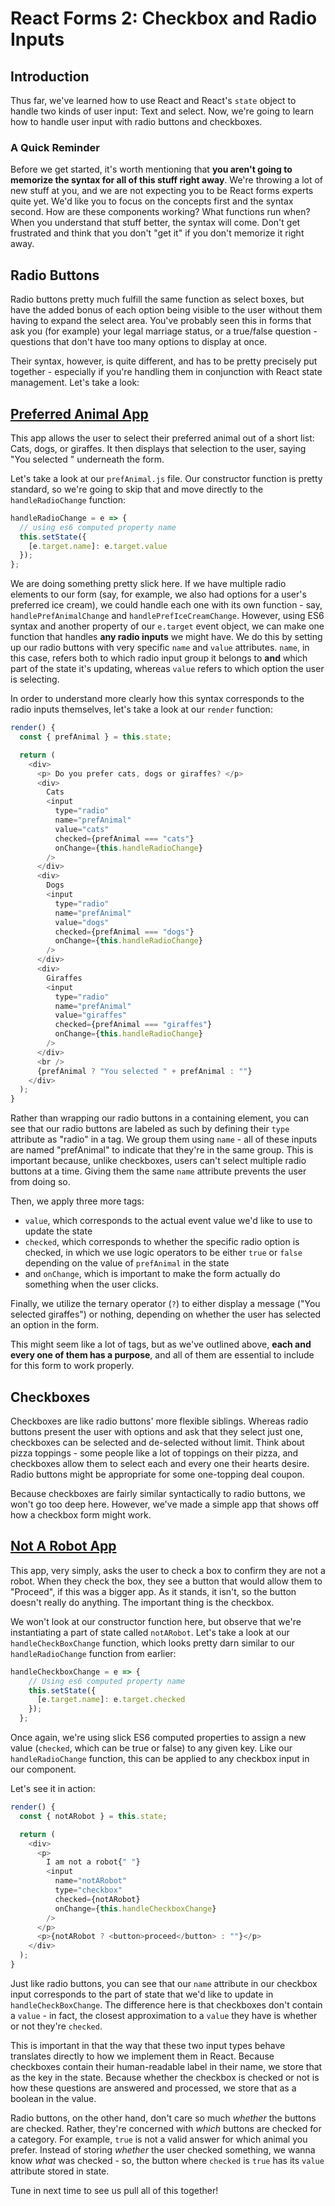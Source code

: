 # React Forms 2: Checkbox and Radio Inputs

## Introduction

Thus far, we've learned how to use React and React's `state` object to handle two kinds of user input: Text and select. Now, we're going to learn how to handle user input with radio buttons and checkboxes.

### A Quick Reminder

Before we get started, it's worth mentioning that **you aren't going to memorize the syntax for all of this stuff right away**. We're throwing a lot of new stuff at you, and we are not expecting you to be React forms experts quite yet. We'd like you to focus on the concepts first and the syntax second. How are these components working? What functions run when? When you understand that stuff better, the syntax will come. Don't get frustrated and think that you don't "get it" if you don't memorize it right away.

## Radio Buttons

Radio buttons pretty much fulfill the same function as select boxes, but have the added bonus of each option being visible to the user without them having to expand the select area. You've probably seen this in forms that ask you (for example) your legal marriage status, or a true/false question - questions that don't have too many options to display at once.

Their syntax, however, is quite different, and has to be pretty precisely put together - especially if you're handling them in conjunction with React state management. Let's take a look:

## [Preferred Animal App](https://codesandbox.io/s/j7rjj8ym09)

This app allows the user to select their preferred animal out of a short list: Cats, dogs, or giraffes. It then displays that selection to the user, saying "You selected <whatever>" underneath the form.

Let's take a look at our `prefAnimal.js` file. Our constructor function is pretty standard, so we're going to skip that and move directly to the `handleRadioChange` function:

```js
handleRadioChange = e => {
  // using es6 computed property name
  this.setState({
    [e.target.name]: e.target.value
  });
};
```

We are doing something pretty slick here. If we have multiple radio elements to our form (say, for example, we also had options for a user's preferred ice cream), we could handle each one with its own function - say, `handlePrefAnimalChange` and `handlePrefIceCreamChange`. However, using ES6 syntax and another property of our `e.target` event object, we can make one function that handles **any radio inputs** we might have. We do this by setting up our radio buttons with very specific `name` and `value` attributes. `name`, in this case, refers both to which radio input group it belongs to **and** which part of the state it's updating, whereas `value` refers to which option the user is selecting.

In order to understand more clearly how this syntax corresponds to the radio inputs themselves, let's take a look at our `render` function:

```js
render() {
  const { prefAnimal } = this.state;

  return (
    <div>
      <p> Do you prefer cats, dogs or giraffes? </p>
      <div>
        Cats
        <input
          type="radio"
          name="prefAnimal"
          value="cats"
          checked={prefAnimal === "cats"}
          onChange={this.handleRadioChange}
        />
      </div>
      <div>
        Dogs
        <input
          type="radio"
          name="prefAnimal"
          value="dogs"
          checked={prefAnimal === "dogs"}
          onChange={this.handleRadioChange}
        />
      </div>
      <div>
        Giraffes
        <input
          type="radio"
          name="prefAnimal"
          value="giraffes"
          checked={prefAnimal === "giraffes"}
          onChange={this.handleRadioChange}
        />
      </div>
      <br />
      {prefAnimal ? "You selected " + prefAnimal : ""}
    </div>
  );
}
```

Rather than wrapping our radio buttons in a containing element, you can see that our radio buttons are labeled as such by defining their `type` attribute as "radio" in a tag. We group them using `name` - all of these inputs are named "prefAnimal" to indicate that they're in the same group. This is important because, unlike checkboxes, users can't select multiple radio buttons at a time. Giving them the same `name` attribute prevents the user from doing so.

Then, we apply three more tags:
* `value`, which corresponds to the actual event value we'd like to use to update the state
* `checked`, which corresponds to whether the specific radio option is checked, in which we use logic operators to be either `true` or `false` depending on the value of `prefAnimal` in the state
* and `onChange`, which is important to make the form actually do something when the user clicks.

Finally, we utilize the ternary operator (`?`) to either display a message ("You selected giraffes") or nothing, depending on whether the user has selected an option in the form.

This might seem like a lot of tags, but as we've outlined above, **each and every one of them has a purpose**, and all of them are essential to include for this form to work properly.

## Checkboxes

Checkboxes are like radio buttons' more flexible siblings. Whereas radio buttons present the user with options and ask that they select just one, checkboxes can be selected and de-selected without limit. Think about pizza toppings - some people like a lot of toppings on their pizza, and checkboxes allow them to select each and every one their hearts desire. Radio buttons might be appropriate for some one-topping deal coupon.

Because checkboxes are fairly similar syntactically to radio buttons, we won't go too deep here. However, we've made a simple app that shows off how a checkbox form might work.

## [Not A Robot App](https://codesandbox.io/s/m9z7rmjlkj)

This app, very simply, asks the user to check a box to confirm they are not a robot. When they check the box, they see a button that would allow them to "Proceed", if this was a bigger app. As it stands, it isn't, so the button doesn't really do anything. The important thing is the checkbox.

We won't look at our constructor function here, but observe that we're instantiating a part of state called `notARobot`. Let's take a look at our `handleCheckBoxChange` function, which looks pretty darn similar to our `handleRadioChange` function from earlier:

```js
handleCheckboxChange = e => {
    // Using es6 computed property name
    this.setState({
      [e.target.name]: e.target.checked
    });
  };
```

Once again, we're using slick ES6 computed properties to assign a new value (`checked`, which can be true or false) to any given key. Like our `handleRadioChange` function, this can be applied to any checkbox input in our component.

Let's see it in action:

```js
render() {
  const { notARobot } = this.state;

  return (
    <div>
      <p>
        I am not a robot{" "}
        <input
          name="notARobot"
          type="checkbox"
          checked={notARobot}
          onChange={this.handleCheckboxChange}
        />
      </p>
      <p>{notARobot ? <button>proceed</button> : ""}</p>
    </div>
  );
}
```

Just like radio buttons, you can see that our `name` attribute in our checkbox input corresponds to the part of state that we'd like to update in `handleCheckBoxChange`. The difference here is that checkboxes don't contain a `value` - in fact, the closest approximation to a `value` they have is whether or not they're `checked`.

This is important in that the way that these two input types behave translates directly to how we implement them in React. Because checkboxes contain their human-readable label in their name, we store that as the key in the state. Because whether the checkbox is checked or not is how these questions are answered and processed, we store that as a boolean in the value.

Radio buttons, on the other hand, don't care so much *whether* the buttons are checked. Rather, they're concerned with *which* buttons are checked for a category. For example, `true` is not a valid answer for which animal you prefer. Instead of storing *whether* the user checked something, we wanna know *what* was checked - so, the button where `checked`  is `true` has its `value` attribute stored in state.

Tune in next time to see us pull all of this together!
